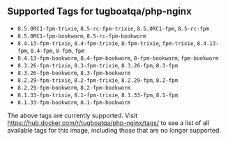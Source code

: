 ## Supported Tags for tugboatqa/php-nginx

* `8.5.0RC1-fpm-trixie`, `8.5-rc-fpm-trixie`, `8.5.0RC1-fpm`, `8.5-rc-fpm`
* `8.5.0RC1-fpm-bookworm`, `8.5-rc-fpm-bookworm`
* `8.4.13-fpm-trixie`, `8.4-fpm-trixie`, `8-fpm-trixie`, `fpm-trixie`, `8.4.13-fpm`, `8.4-fpm`, `8-fpm`, `fpm`
* `8.4.13-fpm-bookworm`, `8.4-fpm-bookworm`, `8-fpm-bookworm`, `fpm-bookworm`
* `8.3.26-fpm-trixie`, `8.3-fpm-trixie`, `8.3.26-fpm`, `8.3-fpm`
* `8.3.26-fpm-bookworm`, `8.3-fpm-bookworm`
* `8.2.29-fpm-trixie`, `8.2-fpm-trixie`, `8.2.29-fpm`, `8.2-fpm`
* `8.2.29-fpm-bookworm`, `8.2-fpm-bookworm`
* `8.1.33-fpm-trixie`, `8.1-fpm-trixie`, `8.1.33-fpm`, `8.1-fpm`
* `8.1.33-fpm-bookworm`, `8.1-fpm-bookworm`

The above tags are currently supported. Visit https://hub.docker.com/r/tugboatqa/php-nginx/tags/ to see a list of all available tags for this image, including those that are no longer supported.
